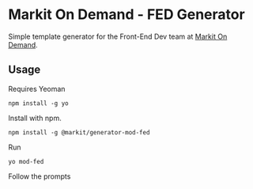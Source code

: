 # Markit On Demand - FED Generator

Simple template generator for the Front-End Dev team at [Markit On
Demand](http://markit.com).


## Usage
Requires Yeoman

    npm install -g yo

Install with npm.

    npm install -g @markit/generator-mod-fed
Run
    
    yo mod-fed
Follow the prompts
